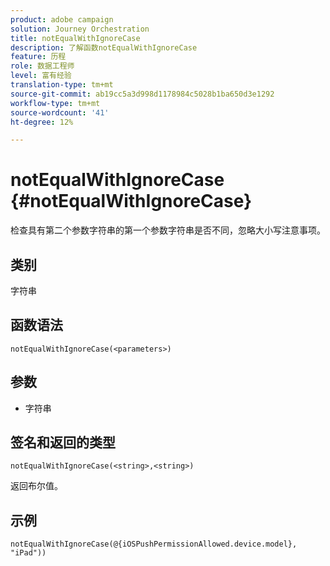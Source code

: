 ```yaml
---
product: adobe campaign
solution: Journey Orchestration
title: notEqualWithIgnoreCase
description: 了解函数notEqualWithIgnoreCase
feature: 历程
role: 数据工程师
level: 富有经验
translation-type: tm+mt
source-git-commit: ab19cc5a3d998d1178984c5028b1ba650d3e1292
workflow-type: tm+mt
source-wordcount: '41'
ht-degree: 12%

---
```



# notEqualWithIgnoreCase {#notEqualWithIgnoreCase}

检查具有第二个参数字符串的第一个参数字符串是否不同，忽略大小写注意事项。

## 类别

字符串

## 函数语法

`notEqualWithIgnoreCase(<parameters>)`

## 参数

* 字符串

## 签名和返回的类型

`notEqualWithIgnoreCase(<string>,<string>)`

返回布尔值。

## 示例

`notEqualWithIgnoreCase(@{iOSPushPermissionAllowed.device.model}, "iPad"))`
